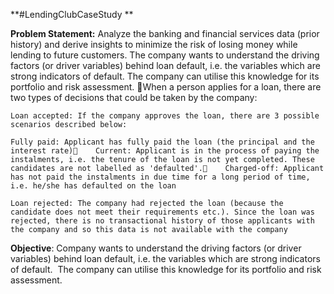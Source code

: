 **#LendingClubCaseStudy **

**Problem Statement:**  Analyze the banking and financial services data (prior history) and derive insights to minimize the risk of losing money while lending to future customers. The company wants to understand the driving factors (or driver variables) behind loan default, i.e. the variables which are strong indicators of default. The company can utilise this knowledge for its portfolio and risk assessment.
When a person applies for a loan, there are two types of decisions that could be taken by the company:

    Loan accepted: If the company approves the loan, there are 3 possible scenarios described below:

	Fully paid: Applicant has fully paid the loan (the principal and the interest rate)	Current: Applicant is in the process of paying the instalments, i.e. the tenure of the loan is not yet completed. These candidates are not labelled as 'defaulted'.	Charged-off: Applicant has not paid the instalments in due time for a long period of time, i.e. he/she has defaulted on the loan

    Loan rejected: The company had rejected the loan (because the candidate does not meet their requirements etc.). Since the loan was rejected, there is no transactional history of those applicants with the company and so this data is not available with the company

**Objective**:  Company wants to understand the driving factors (or driver variables) behind loan default, i.e. the variables which are strong indicators of default.  The company can utilise this knowledge for its portfolio and risk assessment.

